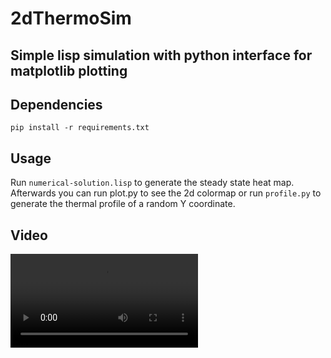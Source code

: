 # 2dThermoSim
## Simple lisp simulation with python interface for matplotlib plotting

## Dependencies

`pip install -r requirements.txt`

## Usage

Run `numerical-solution.lisp` to generate the steady state heat map. Afterwards you can run plot.py to see the 2d colormap or run `profile.py` to generate the thermal profile of a random Y coordinate.

## Video

![Sim](animation.mp4)